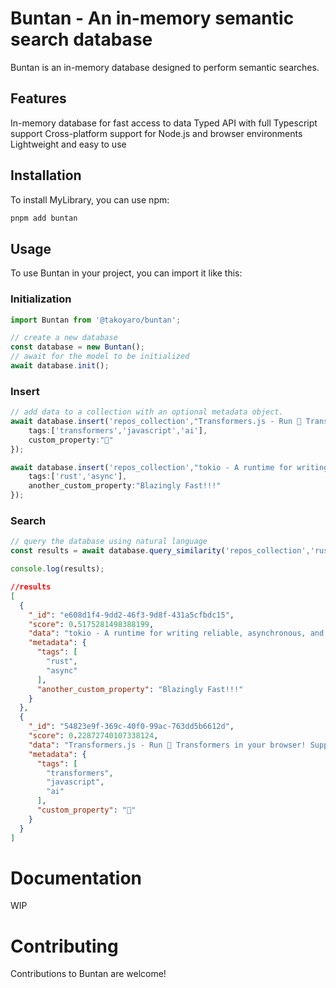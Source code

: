 # Buntan - An in-memory semantic search database

Buntan is an in-memory database designed to perform semantic searches.

## Features
In-memory database for fast access to data
Typed API with full Typescript support
Cross-platform support for Node.js and browser environments
Lightweight and easy to use

## Installation
To install MyLibrary, you can use npm:
```bash
pnpm add buntan
```

## Usage
To use Buntan in your project, you can import it like this:

### Initialization
```typescript
import Buntan from '@takoyaro/buntan';

// create a new database
const database = new Buntan();
// await for the model to be initialized
await database.init();
```

### Insert
```ts
// add data to a collection with an optional metadata object.
await database.insert('repos_collection',"Transformers.js - Run 🤗 Transformers in your browser! Supports a variety of tasks including: masked language modelling, text classification, token classification, zero-shot classification, text-to-text generation, translation, summarization, question answering, text generation, automatic speech recognition, image classification, zero-shot image classification, image-to-text, image segmentation, and object detection.",{
    tags:['transformers','javascript','ai'],
    custom_property:"🤗"
});

await database.insert('repos_collection',"tokio - A runtime for writing reliable, asynchronous, and slim applications with the Rust programming language. It is: Fast: Tokio's zero-cost abstractions give you bare-metal performance.Reliable: Tokio leverages Rust's ownership, type system, and concurrency model to reduce bugs and ensure thread safety. Scalable: Tokio has a minimal footprint, and handles backpressure and cancellation naturally.",{
    tags:['rust','async'],
    another_custom_property:"Blazingly Fast!!!"
});
```

### Search
```ts
// query the database using natural language
const results = await database.query_similarity('repos_collection','rust async');

console.log(results);
```
```JSON
//results
[
  {
    "_id": "e608d1f4-9dd2-46f3-9d8f-431a5cfbdc15",
    "score": 0.5175281498388199,
    "data": "tokio - A runtime for writing reliable, asynchronous, and slim applications with the Rust [...]", //trimmed for example
    "metadata": {
      "tags": [
        "rust",
        "async"
      ],
      "another_custom_property": "Blazingly Fast!!!"
    }
  },
  {
    "_id": "54823e9f-369c-40f0-99ac-763dd5b6612d",
    "score": 0.22872740107338124,
    "data": "Transformers.js - Run 🤗 Transformers in your browser! Supports a variety of tasks including: masked [...]", //trimmed for example
    "metadata": {
      "tags": [
        "transformers",
        "javascript",
        "ai"
      ],
      "custom_property": "🤗"
    }
  }
]
```

# Documentation
WIP

# Contributing
Contributions to Buntan are welcome!

